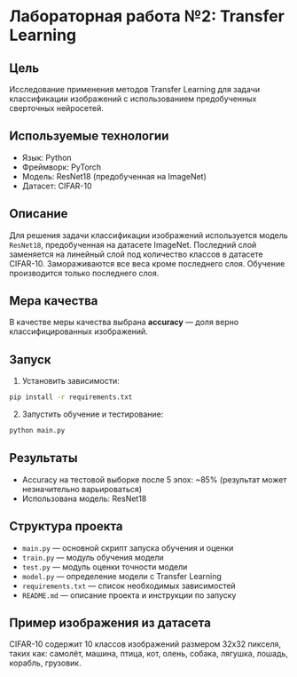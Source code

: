 # Лабораторная работа №2: Transfer Learning

## Цель

Исследование применения методов Transfer Learning для задачи классификации изображений с использованием предобученных сверточных нейросетей.

## Используемые технологии

- Язык: Python
- Фреймворк: PyTorch
- Модель: ResNet18 (предобученная на ImageNet)
- Датасет: CIFAR-10

## Описание

Для решения задачи классификации изображений используется модель `ResNet18`, предобученная на датасете ImageNet. Последний слой заменяется на линейный слой под количество классов в датасете CIFAR-10. Замораживаются все веса кроме последнего слоя. Обучение производится только последнего слоя.

## Мера качества

В качестве меры качества выбрана **accuracy** — доля верно классифицированных изображений.

## Запуск

1. Установить зависимости:

```bash
pip install -r requirements.txt
```

2. Запустить обучение и тестирование:

```bash
python main.py
```

## Результаты

- Accuracy на тестовой выборке после 5 эпох: ~85% (результат может незначительно варьироваться)
- Использована модель: ResNet18

## Структура проекта

- `main.py` — основной скрипт запуска обучения и оценки
- `train.py` — модуль обучения модели
- `test.py` — модуль оценки точности модели
- `model.py` — определение модели с Transfer Learning
- `requirements.txt` — список необходимых зависимостей
- `README.md` — описание проекта и инструкции по запуску

## Пример изображения из датасета

CIFAR-10 содержит 10 классов изображений размером 32x32 пикселя, таких как: самолёт, машина, птица, кот, олень, собака, лягушка, лошадь, корабль, грузовик.
